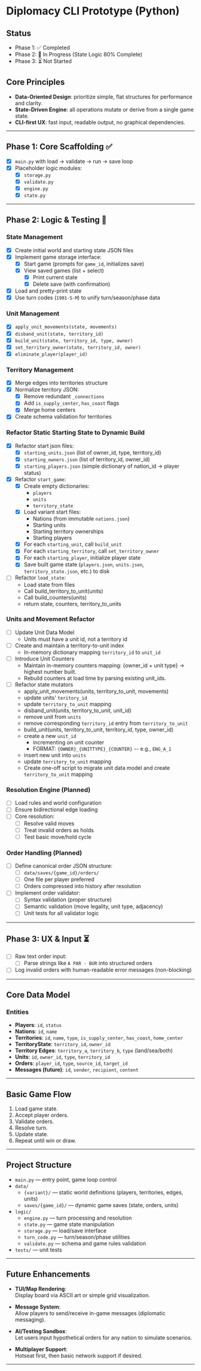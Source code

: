 
# Diplomacy CLI Prototype (Python)

## Status
- Phase 1: ✅ Completed
- Phase 2: 🚧 In Progress (State Logic 80% Complete)
- Phase 3: ⏳ Not Started

## Core Principles
- **Data-Oriented Design**: prioritize simple, flat structures for performance and clarity.
- **State-Driven Engine**: all operations mutate or derive from a single game state.
- **CLI-first UX**: fast input, readable output, no graphical dependencies.

---

## Phase 1: Core Scaffolding ✅
- [x] `main.py` with load → validate → run → save loop
- [x] Placeholder logic modules:
  - [x] `storage.py`
  - [x] `validate.py`
  - [x] `engine.py`
  - [x] `state.py`

---

## Phase 2: Logic & Testing 🚧

### State Management
- [x] Create initial world and starting state JSON files
- [x] Implement game storage interface:
  - [x] Start game (prompts for `game_id`, initializes save)
  - [x] View saved games (list + select)
    - [x] Print current state
    - [x] Delete save (with confirmation)
- [x] Load and pretty-print state
- [x] Use turn codes (`1901-S-M`) to unify turn/season/phase data

### Unit Management
- [x] `apply_unit_movements(state, movements)`
- [x] `disband_unit(state, territory_id)`
- [x] `build_unit(state, territory_id, type, owner)`
- [x] `set_territory_owner(state, territory_id, owner)`
- [x] `eliminate_player(player_id)`

### Territory Management
- [x] Merge edges into territories structure
- [x] Normalize territory JSON:
  - [x] Remove redundant `_connections`
  - [x] Add `is_supply_center`, `has_coast` flags
  - [x] Merge home centers
- [x] Create schema validation for territories

### Refactor Static Starting State to Dynamic Build
- [x] Refactor start json files:
    - [x] `starting_units.json` (list of owner_id, type, territory_id)
    - [x] `starting_owners.json` (list of territory_id, owner_id)
    - [x] `starting_players.json` (simple dictionary of nation_id → player status)
- [x] Refactor `start_game`:
    - [x] Create empty dictionaries:
        - `players`
        - `units`
        - `territory_state`
    - [x] Load variant start files:
        - Nations (from immutable `nations.json`)
        - Starting units
        - Starting territory ownerships
        - Starting players
    - [x] For each `starting_unit`, call `build_unit`
    - [x] For each `starting_territory`, call `set_territory_owner`
    - [x] For each `starting_player`, initialize player state
    - [x] Save built game state (`players.json`, `units.json`, `territory_state.json`, etc.) to disk
- [ ] Refactor `load_state`:
    - Load state from files
    - Call build_territory_to_unit(units)
    - Call build_counters(units)
    - return state, counters, territory_to_units

### Units and Movement Refactor
- [ ] Update Unit Data Model
    - Units must have a unit id, not a territory id
- [ ] Create and maintain a territory-to-unit index
    - In-memory dictionary mapping `territory_id` to `unit_id`
- [ ] Introduce Unit Counters
    - Maintain in-memory counters mapping: {owner_id + unit type} → highest number built.
    - Rebuild counters at load time by parsing existing unit_ids.
- [ ] Refactor state mutators
    - apply_unit_movements(units, territory_to_unit, movements)
	- update units' `teritory_id`
	- update `territory_to_unit`  mapping
    - disband_unit(units, territory_to_unit, unit_id)
	- remove unit from `units`
	- remove corresponding `territory_id` entry from `territory_to_unit`
    - build_unit(units, territory_to_unit, territory_id, type, owner_id)
	- create a new `unit_id`
	    - incrementing on unit counter
	    - FORMAT: `{OWNER}_{UNITTYPE}_{COUNTER}` -- e.g., `ENG_A_1`
	- insert new unit into `units`
	- update `territory_to_unit` mapping
    - Create one-off script to migrate unit data model and create `territory_to_unit` mapping

### Resolution Engine (Planned)
- [ ] Load rules and world configuration
- [ ] Ensure bidirectional edge loading
- [ ] Core resolution:
  - [ ] Resolve valid moves
  - [ ] Treat invalid orders as holds
  - [ ] Test basic move/hold cycle

### Order Handling (Planned)
- [ ] Define canonical order JSON structure:
  - [ ] `data/saves/{game_id}/orders/`
  - [ ] One file per player preferred
  - [ ] Orders compressed into history after resolution
- [ ] Implement order validator:
  - [ ] Syntax validation (proper structure)
  - [ ] Semantic validation (move legality, unit type, adjacency)
  - [ ] Unit tests for all validator logic

---

## Phase 3: UX & Input ⏳

- [ ] Raw text order input:
  - [ ] Parse strings like `A PAR - BUR` into structured orders
- [ ] Log invalid orders with human-readable error messages (non-blocking)

---

## Core Data Model

### Entities
- **Players**: `id`, `status`
- **Nations**: `id`, `name`
- **Territories**: `id`, `name`, `type`, `is_supply_center`, `has_coast`, `home_center`
- **TerritoryState**: `territory_id`, `owner_id`
- **Territory Edges**: `territory_a`, `territory_b`, `type` (land/sea/both)
- **Units**: `id`, `owner_id`, `type`, `territory_id`
- **Orders**: `player_id`, `type`, `source_id`, `target_id`
- **Messages (future)**: `id`, `sender`, `recipient`, `content`

---

## Basic Game Flow
1. Load game state.
2. Accept player orders.
3. Validate orders.
4. Resolve turn.
5. Update state.
6. Repeat until win or draw.

---

## Project Structure

- `main.py` — entry point, game loop control
- `data/`
  - `{variant}/` — static world definitions (players, territories, edges, units)
  - `saves/{game_id}/` — dynamic game saves (state, orders, units)
- `logic/`
  - `engine.py` — turn processing and resolution
  - `state.py` — game state manipulation
  - `storage.py` — load/save interface
  - `turn_code.py` — turn/season/phase utilities
  - `validate.py` — schema and game rules validation
- `tests/` — unit tests

---

## Future Enhancements

- **TUI/Map Rendering**:  
  Display board via ASCII art or simple grid visualization.

- **Message System**:  
  Allow players to send/receive in-game messages (diplomatic messaging).

- **AI/Testing Sandbox**:  
  Let users input hypothetical orders for any nation to simulate scenarios.

- **Multiplayer Support**:  
  Hotseat first, then basic network support if desired.

---
